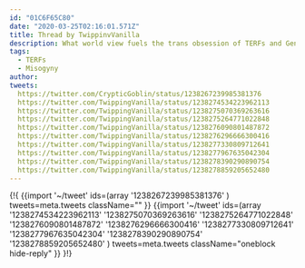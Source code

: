 ```yaml
---
id: "01C6F65C80"
date: "2020-03-25T02:16:01.571Z"
title: Thread by TwippinvVanilla
description: What world view fuels the trans obsession of TERFs and Gender Criticals
tags:
  - TERFs
  - Misogyny
author:
tweets:
  https://twitter.com/CrypticGoblin/status/1238267239985381376
  https://twitter.com/TwippingVanilla/status/1238274534223962113
  https://twitter.com/TwippingVanilla/status/1238275070369263616
  https://twitter.com/TwippingVanilla/status/1238275264771022848
  https://twitter.com/TwippingVanilla/status/1238276090801487872
  https://twitter.com/TwippingVanilla/status/1238276296666300416
  https://twitter.com/TwippingVanilla/status/1238277330809712641
  https://twitter.com/TwippingVanilla/status/1238277967635042304
  https://twitter.com/TwippingVanilla/status/1238278390290890754
  https://twitter.com/TwippingVanilla/status/1238278859205652480
---
```

{!{
  {{import '~/tweet' ids=(array
    '1238267239985381376'
  ) tweets=meta.tweets className="" }}
  {{import '~/tweet' ids=(array
    '1238274534223962113'
    '1238275070369263616'
    '1238275264771022848'
    '1238276090801487872'
    '1238276296666300416'
    '1238277330809712641'
    '1238277967635042304'
    '1238278390290890754'
    '1238278859205652480'
  ) tweets=meta.tweets className="oneblock hide-reply" }}
}!}

